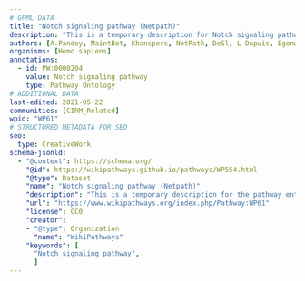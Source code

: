 ```yaml
---
# GPML DATA
title: "Notch signaling pathway (Netpath)"
description: "This is a temporary description for Notch signaling pathway (Netpath)"
authors: [A.Pandey, MaintBot, Khanspers, NetPath, DeSl, L Dupuis, Egonw, Eweitz]
organisms: [Homo sapiens]
annotations:
  - id: PW:0000204
    value: Notch signaling pathway
    type: Pathway Ontology
# ADDITIONAL DATA
last-edited: 2021-05-22
communities: [CIRM_Related]
wpid: "WP61"
# STRUCTURED METADATA FOR SEO
seo:
  type: CreativeWork
schema-jsonld:
  - "@context": https://schema.org/
    "@id": https://wikipathways.github.io/pathways/WP554.html
    "@type": Dataset
    "name": "Notch signaling pathway (Netpath)"
    "description": "This is a temporary description for the pathway entitled: Notch signaling pathway (Netpath)"
    "url": "https://www.wikipathways.org/index.php/Pathway:WP61"
    "license": CC0
    "creator":
    - "@type": Organization
      "name": "WikiPathways"
    "keywords": [
      "Notch signaling pathway",
      ]
---
```

